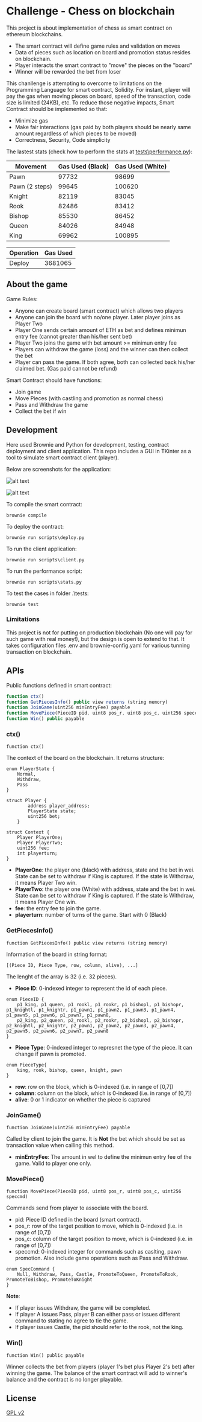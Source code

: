 # Challenge - Chess on blockchain

This project is about implementation of chess as smart contract on ethereum blockchains. 
- The smart contract will define game rules and validation on moves
- Data of pieces such as location on board and promotion status resides on blockchain.
- Player interacts the smart contract to "move" the pieces on the "board"
- Winner will be rewarded the bet from loser

This chanllenge is attempting to overcome to limitations on the Programming Language for smart contract, Solidity. For instant, player will pay the gas when moving pieces on board, speed of the transaction, code size is limited (24KB), etc. To reduce those negative impacts, Smart Contract should be implemented so that:
- Minimize gas 
- Make fair interactions (gas paid by both players should be nearly same amount regardless of which pieces to be moved)
- Correctness, Security, Code simplicity

The lastest stats (check how to perform the stats at [tests\performance.py](tests\performance.py)):

|Movement  |Gas Used (Black)|Gas Used (White)|
|---------|---------|---------|
|Pawn     |97732         |98699         |
|Pawn (2 steps)    |99645         |100620         |
|Knight     |82119         |83045         |
|Rook     |82486         |83412         |
|Bishop     |85530         |86452         |
|Queen     |84026         |84948         |
|King     |69962         |100895         |

|Operation  |Gas Used |
|---------|---------|
|Deploy     |3681065         |


## About the game

Game Rules:
- Anyone can create board (smart contract) which allows two players
- Anyone can join the board with no/one player. Later player joins as Player Two
- Player One sends certain amount of ETH as bet and defines minimun entry fee (cannot greater than his/her sent bet)
- Player Two joins the game with bet amount >= minimun entry fee
- Players can withdraw the game (loss) and the winner can then collect the bet
- Player can pass the game. If both agree, both can collected back his/her claimed bet. (Gas paid cannot be refund)

Smart Contract should have functions:
- Join game
- Move Pieces (with castling and promotion as normal chess)
- Pass and Withdraw the game
- Collect the bet if win

## Development
Here used Brownie and Python for development, testing, contract deployment and client application. 
This repo includes a GUI in TKinter as a tool to simulate smart contract client (player).

Below are screenshots for the application:

![alt text](screens/board.png)

![alt text](screens/menu.png)

To compile the smart contract:

`brownie compile`

To deploy the contract:

`brownie run scripts\deploy.py`

To run the client application:

`brownie run scripts\client.py`

To run the performance script:

`brownie run scripts\stats.py`

To test the cases in folder .\tests\:

`brownie test`


### Limitations
This project is not for putting on production blockchain (No one will pay for such game with real money!), but the design is open to extend to that. It takes configuration files .env and brownie-config.yaml for various tunning transaction on blockchain.

## APIs

Public functions defined in smart contract:
```javascript
function ctx()
function GetPiecesInfo() public view returns (string memory)
function JoinGame(uint256 minEntryFee) payable
function MovePiece(PieceID pid, uint8 pos_r, uint8 pos_c, uint256 speccmd)
function Win() public payable
```

### ctx()
```solidity
function ctx()
```
The context of the board on the blockchain. It returns structure:
```solidity
enum PlayerState {
    Normal,
    Withdraw,
    Pass
}

struct Player {
        address player_address;
        PlayerState state;
        uint256 bet;
    }

struct Context {  
    Player PlayerOne;
    Player PlayerTwo;
    uint256 fee;
    int playerturn;
}
```

- **PlayerOne**: the player one (black) with address, state and the bet in wei. State can be set to withdraw if King is captured. If the state is Withdraw, it means Player Two win.
- **PlayerTwo**: the player one (White) with address, state and the bet in wei. State can be set to withdraw if King is captured. If the state is Withdraw, it means Player One win.
- **fee**: the entry fee to join the game.
- **playerturn**: number of turns of the game. Start with 0 (Black)

### GetPiecesInfo()

```solidity
function GetPiecesInfo() public view returns (string memory)
```

Information of the board in string format:
```
[(Piece ID, Piece Type, row, column, alive), ...]
```
The lenght of the array is 32 (i.e. 32 pieces).

- **Piece ID**: 0-indexed integer to represent the id of each piece.
```solidity
enum PieceID {
    p1_king, p1_queen, p1_rookl, p1_rookr, p1_bishopl, p1_bishopr, p1_knightl, p1_knightr, p1_pawn1, p1_pawn2, p1_pawn3, p1_pawn4, p1_pawn5, p1_pawn6, p1_pawn7, p1_pawn8,
    p2_king, p2_queen, p2_rookl, p2_rookr, p2_bishopl, p2_bishopr, p2_knightl, p2_knightr, p2_pawn1, p2_pawn2, p2_pawn3, p2_pawn4, p2_pawn5, p2_pawn6, p2_pawn7, p2_pawn8
}
```
- **Piece Type**: 0-indexed integer to represnet the type of the piece. It can change if pawn is promoted.
```solidity
enum PieceType{
    king, rook, bishop, queen, knight, pawn
}
```
- **row**: row on the block, which is 0-indexed (i.e. in range of \[0,7\])
- **column**: column on the block, which is 0-indexed (i.e. in range of \[0,7\])
- **alive**: 0 or 1 indicator on whether the piece is captured


### JoinGame()

```solidity
function JoinGame(uint256 minEntryFee) payable
```

Called by client to join the game. It is **Not** the bet which should be set as transaction value when calling this method.

- **minEntryFee**: The amount in wel to define the minimun entry fee of the game. Valid to player one only.


### MovePiece()

```solidity
function MovePiece(PieceID pid, uint8 pos_r, uint8 pos_c, uint256 speccmd)
```

Commands send from player to associate with the board.

- pid: Piece ID defined in the board (smart contract).
- pos_r: row of the target position to move, which is 0-indexed (i.e. in range of \[0,7\])
- pos_c: column of the target position to move, which is 0-indexed (i.e. in range of \[0,7\])
- speccmd: 0-indexed integer for commands such as caslting, pawn promotion. Also include game operations such as Pass and Withdraw.

```solidity
enum SpecCommand {
    Null, Withdraw, Pass, Castle, PromoteToQueen, PromoteToRook, PromoteToBishop, PromoteToKnight
}
```

**Note**: 
- If player issues Withdraw, the game will be completed.
- If player A issues Pass, player B can either pass or issues different command to stating no agree to tie the game.
- If player issues Castle, the pid should refer to the rook, not the king.

### Win()

```solidity
function Win() public payable
```

Winner collects the bet from players (player 1's bet plus Player 2's bet) after winning the game. The balance of the smart contract will add to winner's balance and the contract is no longer playable.


## License

[GPL v2](LICENSE)
